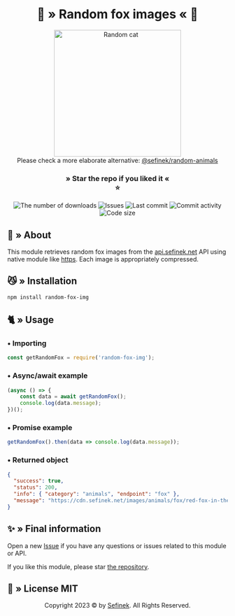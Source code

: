 <div align="center">
    <h1>🦊 » Random fox images « 🦊</h1>
    <img src="https://cdn.sefinek.net/images/animals/fox/red-fox-in-the-wild-2-1624831.jpg" alt="Random cat" height="290px">
    <div>Please check a more elaborate alternative: <a href="https://www.npmjs.com/package/@sefinek/random-animals" target="_blank">@sefinek/random-animals</a></div>
    <h3>
        » Star the repo if you liked it «<br>⭐
    </h3>
    <a href="https://www.npmjs.com/package/random-fox-img" target="_blank" title="random-fox-img - npm" style="text-decoration:none">
        <img src="https://img.shields.io/npm/dt/random-fox-img.svg?maxAge=3600" alt="The number of downloads">
        <img src="https://img.shields.io/github/issues/sefinek24/random-fox-img" alt="Issues">
        <img src="https://img.shields.io/github/last-commit/sefinek24/random-fox-img" alt="Last commit">
        <img src="https://img.shields.io/github/commit-activity/w/sefinek24/random-fox-img" alt="Commit activity">
        <img src="https://img.shields.io/github/languages/code-size/sefinek24/random-fox-img" alt="Code size">
    </a>
</div>


## 📑 » About
This module retrieves random fox images from the [api.sefinek.net](https://api.sefinek.net) API using native module like [https](https://nodejs.org/api/https.html).
Each image is appropriately compressed.


## 😼 » Installation
```bash
npm install random-fox-img
```

## 🐈 » Usage
### • Importing
```js
const getRandomFox = require('random-fox-img');
```
### • Async/await example
```js
(async () => {
    const data = await getRandomFox();
    console.log(data.message);
})();
```
### • Promise example
```js
getRandomFox().then(data => console.log(data.message));
```
### • Returned object
```json
{
  "success": true,
  "status": 200,
  "info": { "category": "animals", "endpoint": "fox" },
  "message": "https://cdn.sefinek.net/images/animals/fox/red-fox-in-the-wild-2-1624831.jpg"
}
```


## ✨ » Final information
Open a new [Issue](https://github.com/sefinek24/random-fox-img/issues/new) if you have any questions or issues related to this module or API.

If you like this module, please star [the repository](https://github.com/sefinek24/random-fox-img).


## 📜 » License MIT
<div align="center">
    Copyright 2023 © by <a href="https://sefinek.net">Sefinek</a>. All Rights Reserved.
</div>